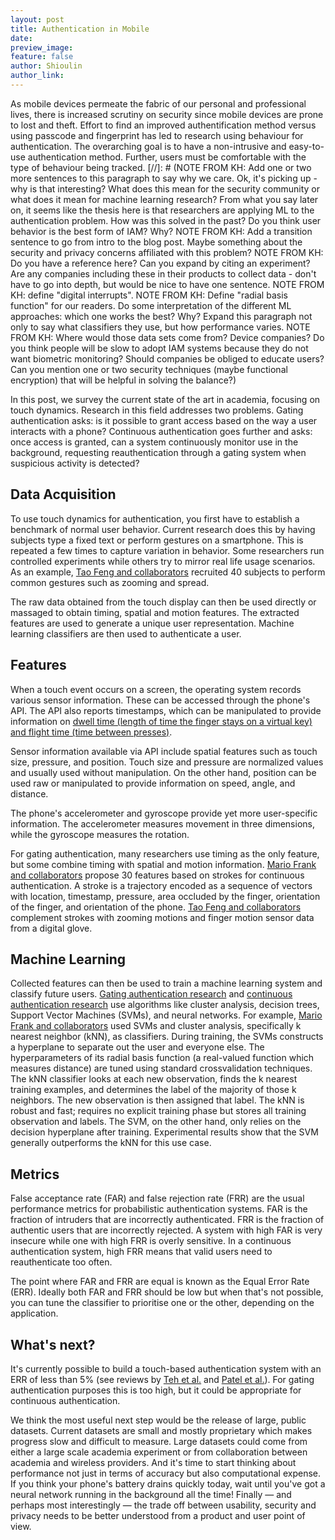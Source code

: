 ```yaml
---
layout: post
title: Authentication in Mobile
date: 
preview_image: 
feature: false
author: Shioulin
author_link: 
---
```


As mobile devices permeate the fabric of our personal and professional lives, there is increased scrutiny on security since mobile devices are prone to lost and theft. Effort to find an improved authentification method versus using passcode and fingerprint has led to research using behaviour for authentication. The overarching goal is to have a non-intrusive and easy-to-use authentication method. Further, users must be comfortable with the type of behaviour being tracked.
[//]: # (NOTE FROM KH: Add one or two more sentences to this paragraph to say why we care. Ok, it's picking up - why is that interesting? What does this mean for the security community or what does it mean for machine learning research? From what you say later on, it seems like the thesis here is that researchers are applying ML to the authentication problem. How was this solved in the past? Do you think user behavior is the best form of IAM? Why? NOTE FROM KH: Add a transition sentence to go from intro to the blog post. Maybe something about the security and privacy concerns affiliated with this problem? NOTE FROM KH: Do you have a reference here? Can you expand by citing an experiment? Are any companies including these in their products to collect data - don't have to go into depth, but would be nice to have one sentence. NOTE FROM KH: define "digital interrupts". NOTE FROM KH: Define "radial basis function" for our readers. Do some interpretation of the different ML approaches: which one works the best? Why? Expand this paragraph not only to say what classifiers they use, but how performance varies. NOTE FROM KH: Where would those data sets come from? Device companies? Do you think people will be slow to adopt IAM systems because they do not want biometric monitoring? Should companies be obliged to educate users? Can you mention one or two security techniques (maybe functional encryption) that will be helpful in solving the balance?)

In this post, we survey the current state of the art in academia, focusing on touch dynamics. Research in this field addresses two problems. Gating authentication asks: is it possible to grant access based on the way a user interacts with a phone? Continuous authentication goes further and asks: once access is granted, can a system continuously monitor use in the background, requesting reauthentication through a gating system when suspicious activity is detected? 

## Data Acquisition

To use touch dynamics for authentication, you first have to establish a
benchmark of normal user behavior. Current research does this by having
subjects type a fixed text or perform gestures on a smartphone. This is repeated a few times to
capture variation in behavior. Some researchers run controlled experiments
while others try to mirror real life usage scenarios. As an example, [Tao Feng and collaborators](http://ieeexplore.ieee.org/document/6459891/) recruited 40 subjects to perform common gestures such as zooming and spread.

The raw data obtained from the touch display can then be used directly or
massaged to obtain timing, spatial and motion features. The extracted features
are used to generate a unique user representation. Machine learning classifiers
are then used to authenticate a user. 
 
## Features

When a touch event occurs on a screen, the operating system records various sensor information. These can be accessed through  the phone's API. The API also reports timestamps, which can be manipulated to provide information on [dwell time (length of time the finger stays on a virtual key) and flight time (time between presses)](http://dl.acm.org/citation.cfm?id=2933015).

Sensor information available via API include spatial features such as touch size, pressure, and
position. Touch size and pressure are normalized values and usually used
without manipulation. On the other hand, position can be used raw or
manipulated to provide information on speed, angle, and distance. 

The phone's accelerometer and gyroscope provide yet more user-specific
information. The accelerometer measures movement in three dimensions, while the
gyroscope measures the rotation.

For gating authentication, many researchers use timing as the only feature, but
some combine timing with spatial and motion information. [Mario Frank and
collaborators](https://arxiv.org/abs/1207.6231) propose 30 features based on
strokes for continuous authentication. A stroke is a trajectory encoded as a
sequence of vectors with location, timestamp, pressure, area occluded by the
finger, orientation of the finger, and orientation of the phone. [Tao Feng and collaborators](http://ieeexplore.ieee.org/document/6459891/) complement strokes with
zooming motions and finger motion sensor data from a digital glove. 

## Machine Learning

Collected features can then be used to train a machine
learning system and classify future users. [Gating authentication
research](http://dl.acm.org/citation.cfm?id=2933015) and [continuous
authentication research](http://ieeexplore.ieee.org/document/7503170/) use
algorithms like cluster analysis, decision trees, Support Vector Machines
(SVMs), and neural networks. For example, [Mario Frank and
collaborators](https://arxiv.org/abs/1207.6231) used SVMs and cluster analysis,
specifically k nearest neighbor (kNN), as classifiers. During training, the
SVMs constructs a hyperplane to separate out the user and everyone else. The
hyperparameters of its radial basis function (a real-valued function which measures distance) are tuned using standard
crossvalidation techniques. The kNN classifier looks at each new observation,
finds the k nearest training examples, and determines the label of the majority
of those k neighbors. The new observation is then assigned that label. The kNN is robust and fast; requires no explicit training phase but stores all training observation and labels. The SVM, on the other hand, only relies on the decision hyperplane after training. Experimental results show that the SVM generally outperforms the kNN for this use case. 


## Metrics

False acceptance rate (FAR) and false rejection rate (FRR) are the usual
performance metrics for probabilistic authentication systems. FAR is the
fraction of intruders that are incorrectly authenticated. FRR is the fraction
of authentic users that are incorrectly rejected. A system with high FAR is
very insecure while one with high FRR is overly sensitive. In a continuous
authentication system, high FRR means that valid users need to reauthenticate
too often. 

The point where FAR and FRR are equal is known as the Equal
Error Rate (ERR). Ideally both FAR and FRR should be low but when that's not
possible, you can tune the classifier to prioritise one or the other, depending
on the application. 

## What's next?

It's currently possible to build a touch-based authentication system with an
ERR of less than 5% (see reviews by [Teh et
al.](http://dl.acm.org/citation.cfm?id=2933015) and [Patel et
al.](http://ieeexplore.ieee.org/document/7503170/)). For gating authentication
purposes this is too high, but it could be appropriate for continuous
authentication. 

We think the most useful next step would be the release of large, public
datasets. Current datasets are small and mostly proprietary which makes progress slow
and difficult to measure. Large datasets could come from either a large scale academia experiment or from collaboration between academia and wireless providers. And it's time to start thinking about performance not
just in terms of accuracy but also computational expense. If you think your
phone's battery drains quickly today, wait until you've got a neural network running
in the background all the time! Finally — and perhaps most interestingly — the
trade off between usability, security and privacy needs to be better understood from a
product and user point of view. 

